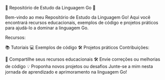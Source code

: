 🚀 Repositório de Estudo da Linguagem Go 🚀

Bem-vindo ao meu Repositório de Estudo da Linguagem Go! Aqui você encontrará recursos educacionais, exemplos de código e projetos práticos para ajudá-lo a dominar a linguagem Go. 

Recursos:

📚 Tutoriais
💻 Exemplos de código
🛠️ Projetos práticos
Contribuições:

🌟 Compartilhe seus recursos educacionais
🛠️ Envie correções ou melhorias de código
💡 Proponha novos projetos ou desafios
Junte-se a mim nesta jornada de aprendizado e aprimoramento na linguagem Go!
